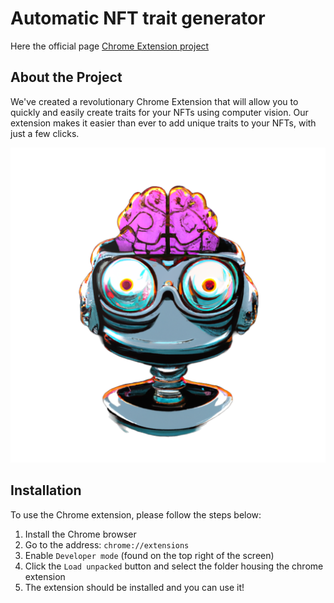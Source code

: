 # Automatic NFT trait generator

Here the official page [Chrome Extension project](https://metaverseprofessional.tech/pages/buildspace-n-w-s2)

## About the Project
We've created a revolutionary Chrome Extension that will allow you to quickly and easily create traits for your NFTs using computer vision. Our extension makes it easier than ever to add unique traits to your NFTs, with just a few clicks.

![alt text](https://github.com/jegamboafuentes/automatic_nft_trait_generator_chrome_extension_w4/blob/main/nft%20trait%20generator%20extension/assets/project.png)

## Installation
To use the Chrome extension, please follow the steps below:

1. Install the Chrome browser
2. Go to the address: `chrome://extensions`
3. Enable `Developer mode` (found on the top right of the screen)
4. Click the `Load unpacked` button and select the folder housing the chrome extension
5. The extension should be installed and you can use it!

